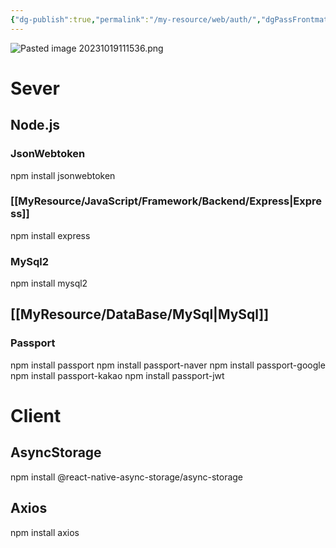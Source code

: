 ```yaml
---
{"dg-publish":true,"permalink":"/my-resource/web/auth/","dgPassFrontmatter":true,"created":"2023-12-13T17:50:08.585+09:00","updated":"2023-12-19T15:39:39.385+09:00"}
---
```



![Pasted image 20231019111536.png](/img/user/AttachedFile/Pasted%20image%2020231019111536.png)
# Sever
## Node.js
### JsonWebtoken
npm install jsonwebtoken
### [[MyResource/JavaScript/Framework/Backend/Express\|Express]]
npm install express
### MySql2
npm install mysql2
## [[MyResource/DataBase/MySql\|MySql]]

### Passport
npm install passport
npm install passport-naver
npm install passport-google
npm install passport-kakao
npm install passport-jwt

# Client
## AsyncStorage
npm install @react-native-async-storage/async-storage
## Axios
npm install axios
